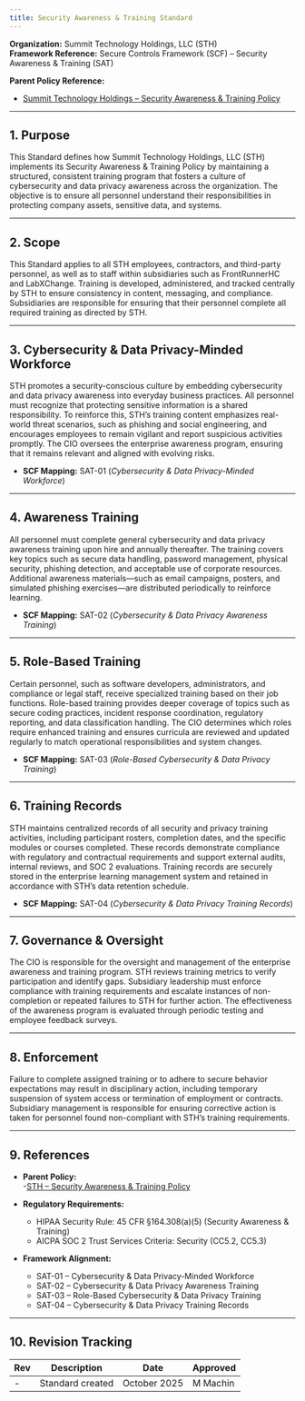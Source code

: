 ```yaml
---
title: Security Awareness & Training Standard
---
```


**Organization:** Summit Technology Holdings, LLC (STH)  
**Framework Reference:** Secure Controls Framework (SCF) – Security Awareness & Training (SAT)

**Parent Policy Reference:**  

- [Summit Technology Holdings – Security Awareness & Training Policy](/departments/information-security/policies/28-sat/)  

---

## 1. Purpose

This Standard defines how Summit Technology Holdings, LLC (STH) implements its Security Awareness & Training Policy by maintaining a structured, consistent training program that fosters a culture of cybersecurity and data privacy awareness across the organization. The objective is to ensure all personnel understand their responsibilities in protecting company assets, sensitive data, and systems.  

---

## 2. Scope

This Standard applies to all STH employees, contractors, and third-party personnel, as well as to staff within subsidiaries such as FrontRunnerHC and LabXChange. Training is developed, administered, and tracked centrally by STH to ensure consistency in content, messaging, and compliance. Subsidiaries are responsible for ensuring that their personnel complete all required training as directed by STH.  

---

## 3. Cybersecurity & Data Privacy-Minded Workforce

STH promotes a security-conscious culture by embedding cybersecurity and data privacy awareness into everyday business practices. All personnel must recognize that protecting sensitive information is a shared responsibility. To reinforce this, STH’s training content emphasizes real-world threat scenarios, such as phishing and social engineering, and encourages employees to remain vigilant and report suspicious activities promptly. The CIO oversees the enterprise awareness program, ensuring that it remains relevant and aligned with evolving risks.  

- **SCF Mapping:** SAT-01 (*Cybersecurity & Data Privacy-Minded Workforce*)  

---

## 4. Awareness Training

All personnel must complete general cybersecurity and data privacy awareness training upon hire and annually thereafter. The training covers key topics such as secure data handling, password management, physical security, phishing detection, and acceptable use of corporate resources. Additional awareness materials—such as email campaigns, posters, and simulated phishing exercises—are distributed periodically to reinforce learning.  

- **SCF Mapping:** SAT-02 (*Cybersecurity & Data Privacy Awareness Training*)  

---

## 5. Role-Based Training

Certain personnel, such as software developers, administrators, and compliance or legal staff, receive specialized training based on their job functions. Role-based training provides deeper coverage of topics such as secure coding practices, incident response coordination, regulatory reporting, and data classification handling. The CIO determines which roles require enhanced training and ensures curricula are reviewed and updated regularly to match operational responsibilities and system changes.  

- **SCF Mapping:** SAT-03 (*Role-Based Cybersecurity & Data Privacy Training*)  

---

## 6. Training Records

STH maintains centralized records of all security and privacy training activities, including participant rosters, completion dates, and the specific modules or courses completed. These records demonstrate compliance with regulatory and contractual requirements and support external audits, internal reviews, and SOC 2 evaluations. Training records are securely stored in the enterprise learning management system and retained in accordance with STH’s data retention schedule.  

- **SCF Mapping:** SAT-04 (*Cybersecurity & Data Privacy Training Records*)  

---

## 7. Governance & Oversight

The CIO is responsible for the oversight and management of the enterprise awareness and training program. STH reviews training metrics to verify participation and identify gaps. Subsidiary leadership must enforce compliance with training requirements and escalate instances of non-completion or repeated failures to STH for further action. The effectiveness of the awareness program is evaluated through periodic testing and employee feedback surveys.  

---

## 8. Enforcement

Failure to complete assigned training or to adhere to secure behavior expectations may result in disciplinary action, including temporary suspension of system access or termination of employment or contracts. Subsidiary management is responsible for ensuring corrective action is taken for personnel found non-compliant with STH’s training requirements.  

---

## 9. References

- **Parent Policy:**  
  -[STH – Security Awareness & Training Policy](/departments/information-security/policies/28-sat/)  

- **Regulatory Requirements:**  
  - HIPAA Security Rule: 45 CFR §164.308(a)(5) (Security Awareness & Training)  
  - AICPA SOC 2 Trust Services Criteria: Security (CC5.2, CC5.3)  

- **Framework Alignment:**  
  - SAT-01 – Cybersecurity & Data Privacy-Minded Workforce  
  - SAT-02 – Cybersecurity & Data Privacy Awareness Training  
  - SAT-03 – Role-Based Cybersecurity & Data Privacy Training  
  - SAT-04 – Cybersecurity & Data Privacy Training Records  

---

## 10. Revision Tracking

| Rev | Description       | Date         | Approved |
| --- | ----------------- | ------------ | -------- |
| -   | Standard created  | October 2025 | M Machin |

